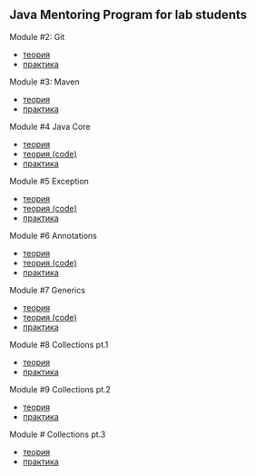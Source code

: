 ## Java Mentoring Program for lab students  
Module #2: Git 
- [теория](https://github.com/andrew-savich/course/blob/master/GIT/git_theory_questions.md)
- [практика](https://github.com/andrew-savich/course/blob/master/GIT/git_theory_questions.md)  

Module #3: Maven 
- [теория](https://github.com/andrew-savich/course/blob/master/Maven/maven_theory_questions.md)
- [практика](https://github.com/andrew-savich/course/blob/master/Maven/maven_practice_questions.txt)  

Module #4 Java Core
- [теория](https://github.com/andrew-savich/course/blob/master/JavaCore/theory.md)
- [теория (code)](https://github.com/andrew-savich/course/tree/master/JavaCore/src/main/java/com/epam/theory)
- [практика](https://github.com/andrew-savich/course/tree/master/JavaCore/src/main/java/com/epam/practice)

Module #5 Exception
- [теория](https://github.com/andrew-savich/course/blob/master/Exceptions/theory.md)
- [теория (code)](https://github.com/andrew-savich/course/tree/master/Exceptions/src/main/java/com/epam/exceptions/theory)
- [практика](https://github.com/andrew-savich/course/tree/master/Exceptions/src/main/java/com/epam/exceptions/practice)

Module #6 Annotations
- [теория](https://github.com/andrew-savich/course/blob/master/Annotations/theory.md)
- [теория (code)](https://github.com/andrew-savich/course/tree/master/Annotations/src/main/java/com/epam/annotations/theory)
- [практика](https://github.com/andrew-savich/course/tree/master/Annotations/src/main/java/com/epam/annotations/practice/task1)

Module #7 Generics
- [теория](https://github.com/andrew-savich/course/blob/master/Generics/theory.md)
- [теория (code)](https://github.com/andrew-savich/course/tree/master/Generics/src/main/java/com/epam/generics/theory)
- [практика](https://github.com/andrew-savich/course/tree/master/Generics/src/main/java/com/epam/generics/practice)

Module #8 Collections pt.1
- [теория](https://github.com/andrew-savich/course/blob/master/Collections1/theory.md)
- [практика](https://github.com/andrew-savich/course/tree/master/Collection1/src/main/java/com/epam/collections1/practice)

Module #9 Collections pt.2
- [теория](https://github.com/andrew-savich/course/blob/master/Collections2/theory.md)
- [практика](https://github.com/andrew-savich/course/blob/master/Collection2/src/main/java/com/epam/collections2/practice/Tasks.java)

Module # Collections pt.3
- [теория](https://github.com/andrew-savich/course/blob/master/Collections3/theory.md)
- [практика](https://github.com/andrew-savich/course/blob/master/Collections3/src/main/java/com/epam/collections3/practice/Tasks.java)
